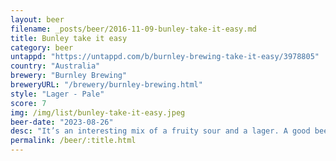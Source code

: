 ```yaml
---
layout: beer
filename: _posts/beer/2016-11-09-bunley-take-it-easy.md
title: Bunley take it easy
category: beer
untappd: "https://untappd.com/b/burnley-brewing-take-it-easy/3978805"
country: "Australia"
brewery: "Burnley Brewing"
breweryURL: "/brewery/burnley-brewing.html"
style: "Lager - Pale"
score: 7
img: /img/list/bunley-take-it-easy.jpeg
beer-date: "2023-08-26"
desc: "It’s an interesting mix of a fruity sour and a lager. A good beer for a warm summer day"
permalink: /beer/:title.html
---
```


